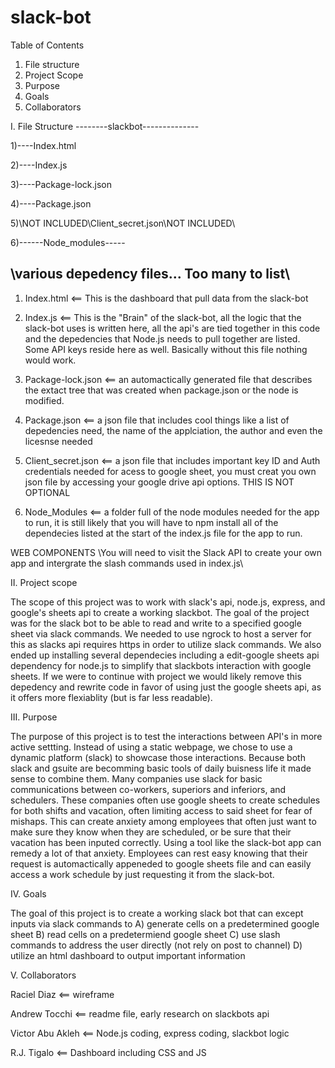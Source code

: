 # slack-bot

Table of Contents 
1. File structure
2. Project Scope
3. Purpose
4. Goals
5. Collaborators

I. File Structure
--------slackbot--------------

1)----Index.html

2)----Index.js

3)----Package-lock.json

4)----Package.json

5)\NOT INCLUDED\Client_secret.json\NOT INCLUDED\

6)------Node_modules-----

\various depedency files... Too many to list\
  -------------------------------------------------------------------------
1) Index.html <== This is the dashboard that pull data from the slack-bot

2) Index.js <== This is the "Brain" of the slack-bot, all the logic that the slack-bot uses is written here, all the api's
  are tied together in this code and the depedencies that Node.js needs to pull together are listed. Some API keys reside 
  here as well. Basically without this file nothing would work. 
  
3) Package-lock.json <== an automactically generated file that describes the extact tree that was created when package.json
   or the node is modified.
   
4) Package.json <== a json file that includes cool things like a list of depedencies need, the name of the applciation, the 
  author and even the licesnse needed 
  
5) Client_secret.json <== a json file that includes important key ID and Auth credentials needed for acess to google sheet, 
   you must creat you own json file by accessing your google drive api options. THIS IS NOT OPTIONAL
   
6) Node_Modules <== a folder full of the node modules needed for the app to run, it is still likely that you will have to npm 
  install all of the dependecies listed at the start of the index.js file for the app to run.
  
 WEB COMPONENTS \You will need to visit the Slack API to create your own app and intergrate the slash commands used in index.js\
  
II. Project scope 

The scope of this project was to work with slack's api, node.js, express, and google's sheets api to create a working slackbot.
The goal of the project was for the slack bot to be able to read and write to a specified google sheet via slack commands. We 
needed to use ngrock to host a server for this as slacks api requires https in order to utilize slack commands. We also ended up installing several dependecies including a edit-google sheets api dependency for node.js to simplify that slackbots interaction 
with google sheets. If we were to continue with project we would likely remove this depedency and rewrite code in favor of using 
just the google sheets api, as it offers more flexiablity (but is far less readable). 

III. Purpose

The purpose of this project is to test the interactions between API's in more active settting. Instead of using a static webpage, we chose to use a dynamic platform (slack) to showcase those interactions. Because both slack and gsuite are becomming basic tools of 
daily buisness life it made sense to combine them. Many companies use slack for basic communications between co-workers, superiors and inferiors, and schedulers. These companies often use google sheets to create schedules for both shifts and vacation, often limiting access to said sheet for fear of mishaps. This can create anxiety among employees that often just want to make sure they know when they are scheduled, or be sure that their vacation has been inputed correctly. Using a tool like the slack-bot app can remedy a lot of that anxiety. Employees can rest easy knowing that their request is automactically appeneded to google sheets file and can easily access a work schedule by just requesting it from the slack-bot. 

IV. Goals

The goal of this project is to create a working slack bot that can except inputs via slack commands to
A) generate cells on a predetermined google sheet
B) read cells on a predetermiend google sheet
C) use slash commands to address the user directly (not rely on post to channel)
D) utilize an html dashboard to output important information

V. Collaborators

Raciel Diaz <== wireframe

Andrew Tocchi <== readme file, early research on slackbots api

Victor Abu Akleh <== Node.js coding, express coding, slackbot logic

R.J. Tigalo <== Dashboard including CSS and JS 
